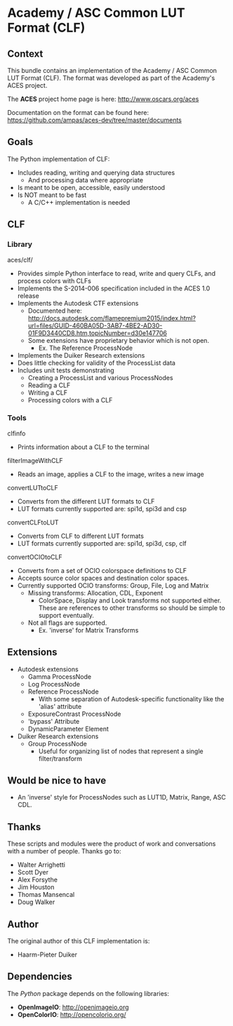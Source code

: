 Academy / ASC Common LUT Format (CLF)
=====================================


Context
--- 
This bundle contains an implementation of the Academy / ASC Common LUT Format (CLF). The format was developed as part of the Academy's ACES project.

The **ACES** project home page is here: http://www.oscars.org/aces

Documentation on the format can be found here: https://github.com/ampas/aces-dev/tree/master/documents

Goals
-----

The Python implementation of CLF:

- Includes reading, writing and querying data structures
	- And processing data where appropriate
- Is meant to be open, accessible, easily understood
- Is NOT meant to be fast
	- A C/C++ implementation is needed

CLF
--- 
### Library
aces/clf/

- Provides simple Python interface to read, write and query CLFs, and process colors with CLFs
- Implements the S-2014-006 specification included in the ACES 1.0 release
- Implements the Autodesk CTF extensions
	- Documented here: http://docs.autodesk.com/flamepremium2015/index.html?url=files/GUID-460BA05D-3AB7-4BE2-AD30-01F9D3440CD8.htm,topicNumber=d30e147706
	- Some extensions have proprietary behavior which is not open.
		- Ex. The Reference ProcessNode
- Implements the Duiker Research extensions
- Does little checking for validity of the ProcessList data
- Includes unit tests demonstrating
	- Creating a ProcessList and various ProcessNodes
	- Reading a CLF
	- Writing a CLF
	- Processing colors with a CLF 

### Tools
clfinfo

- Prints information about a CLF to the terminal

filterImageWithCLF

- Reads an image, applies a CLF to the image, writes a new image 

convertLUTtoCLF

- Converts from the different LUT formats to CLF
- LUT formats currently supported are: spi1d, spi3d and csp

convertCLFtoLUT

- Converts from CLF to different LUT formats
- LUT formats currently supported are: spi1d, spi3d, csp, clf

convertOCIOtoCLF

- Converts from a set of OCIO colorspace definitions to CLF
- Accepts source color spaces and destination color spaces.
- Currently supported OCIO transforms: Group, File, Log and Matrix
	- Missing transforms: Allocation, CDL, Exponent
		- ColorSpace, Display and Look transforms not supported either. These are references to other transforms so should be simple to support eventually.
	- Not all flags are supported.
		- Ex. 'inverse' for Matrix Transforms

Extensions
---------------------
- Autodesk extensions
	- Gamma ProcessNode
	- Log ProcessNode
	- Reference ProcessNode
		- With some separation of Autodesk-specific functionality like the 'alias' attribute
	- ExposureContrast ProcessNode
	- 'bypass' Attribute
	- DynamicParameter Element
- Duiker Research extensions
	- Group ProcessNode
		- Useful for organizing list of nodes that represent a single filter/transform

Would be nice to have
---------------------

- An 'inverse' style for ProcessNodes such as LUT1D, Matrix, Range, ASC CDL.

Thanks
------
These scripts and modules were the product of work and conversations with a number of people. Thanks go to:

- Walter Arrighetti
- Scott Dyer
- Alex Forsythe
- Jim Houston
- Thomas Mansencal
- Doug Walker

Author
------
The original author of this CLF implementation is:

- Haarm-Pieter Duiker

Dependencies
------------
The *Python* package depends on the following libraries:

- **OpenImageIO**: http://openimageio.org
- **OpenColorIO**: http://opencolorio.org/
